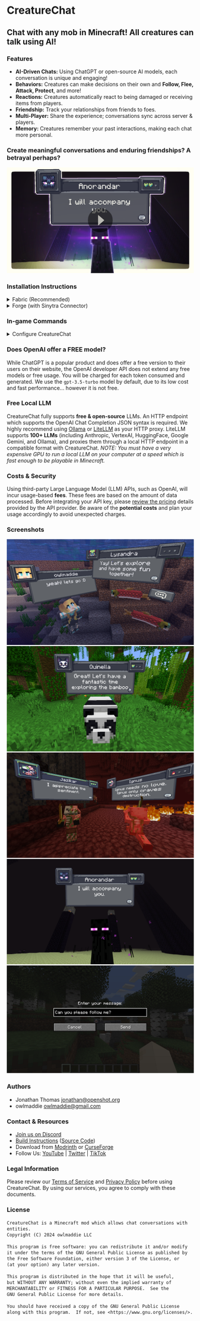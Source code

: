 # CreatureChat

## Chat with any mob in Minecraft! All creatures can talk using AI!

### Features
- **AI-Driven Chats:** Using ChatGPT or open-source AI models, each conversation is unique and engaging!
- **Behaviors:** Creatures can make decisions on their own and **Follow, Flee, Attack, Protect**, and more!
- **Reactions:** Creatures automatically react to being damaged or receiving items from players.
- **Friendship:** Track your relationships from friends to foes.
- **Multi-Player:** Share the experience; conversations sync across server & players.
- **Memory:** Creatures remember your past interactions, making each chat more personal.

### Create meaningful conversations and enduring friendships? A betrayal perhaps?

[![CreatureChat Trailer Video](src/main/resources/assets/creaturechat/screenshots/video-thumbnail.png)](https://youtu.be/GdY969Orsh0?si=qRgCne10XqOBC8YB)

### Installation Instructions
<details>
  <summary>Fabric (Recommended)</summary>
  <h3>Fabric Instructions</h3>
  <ol>
    <li><strong>Install Fabric Loader & API:</strong> Follow the instructions <a href="https://fabricmc.net/use/">here</a>.</li>
    <li><strong>Install CreatureChat Mod:</strong> Download and copy <code>creaturechat-*.jar</code> and <code>fabric-api-*.jar</code> into your <code>.minecraft/mods</code> folder.</li>
    <li><strong>Create an OpenAI API key:</strong> Visit <a href="https://platform.openai.com/api-keys">https://platform.openai.com/api-keys</a>, and use the <strong>+ Create new secret key</strong> button.
      Copy/Paste your key into the <code>/creaturechat key set &lt;YOUR-SECRET-KEY-HERE&gt;</code> command.</li>
    <li><strong>Launch Minecraft</strong> with the Fabric profile.</li>
  </ol>
</details>
<details>
  <summary>Forge (with Sinytra Connector)</summary>
  <h3>Forge Instructions</h3>
  <h4>NOTE: Sintra Connector only supports Minecraft 1.20.1</h4>
  <ol>
    <li><strong>Install Forge:</strong> Download <a href="https://files.minecraftforge.net/">Forge Installer</a>, run it, select "Install client".</li>
    <li><strong>Install Forgified Fabric API:</strong> Download <a href="https://curseforge.com/minecraft/mc-mods/forgified-fabric-api">Forgified Fabric API</a> and copy the <code>*.jar</code> into your <code>.minecraft/mods</code> folder.</li>
    <li><strong>Install Sinytra Connector:</strong> Download <a href="https://www.curseforge.com/minecraft/mc-mods/sinytra-connector">Sinytra Connector</a> and copy the <code>*.jar</code> into your <code>.minecraft/mods</code> folder.</li>
    <li><strong>Install CreatureChat Mod:</strong> Download and copy <code>creaturechat-*.jar</code> into your <code>.minecraft/mods</code> folder.</li>
    <li><strong>Create an OpenAI API key:</strong> Visit <a href="https://platform.openai.com/api-keys">https://platform.openai.com/api-keys</a>, and use the <strong>+ Create new secret key</strong> button.
      Copy/Paste your key into the <code>/creaturechat key set &lt;YOUR-SECRET-KEY-HERE&gt;</code> command.</li>
    <li><strong>Launch Minecraft</strong> with the Forge profile.</li>
  </ol>
</details>

### In-game Commands
<details>
  <summary>Configure CreatureChat</summary>
  <ul>
    <li><strong>REQUIRED:</strong> <code>/creaturechat key set &lt;key&gt;</code>
      <ul>
        <li>Sets the <em>OpenAI API key</em>. This is required for making requests to the LLM.</li>
      </ul>
    </li>
    <li><strong>OPTIONAL:</strong> <code>/creaturechat url set "&lt;url&gt;"</code>
      <ul>
        <li>Sets the URL of the API used to make LLM requests. Defaults to <code>"https://api.openai.com/v1/chat/completions"</code></li>
      </ul>
    </li>
    <li><strong>OPTIONAL:</strong> <code>/creaturechat model set &lt;model&gt;</code>
      <ul>
        <li>Sets the model used for generating responses in chats. Defaults to <code>gpt-3.5-turbo</code>.</li>
      </ul>
    </li>
    <li><strong>OPTIONAL:</strong> <code>/creaturechat timeout set &lt;seconds&gt;</code>
      <ul>
        <li>Sets the timeout (in seconds) for API HTTP requests. Defaults to <code>10</code> seconds.</li>
      </ul>
    </li>
  </ul>

<h4>Configuration Scope:</h4>
  <ul>
    <li><strong>OPTIONAL:</strong> You can specify the configuration scope at the end of each command to determine where settings should be applied:
      <ul>
        <li><strong>Default</strong> Configuration (<code>--config default</code>): Applies the configuration universally, unless overridden by a server-specific configuration.</li>
        <li><strong>Server</strong>-Specific Configuration (<code>--config server</code>): Applies the configuration only to the server where the command is executed.</li>
        <li>If the <code>--config</code> option is not specified, the <code>default</code> configuration scope is assumed.</li>
      </ul>
    </li>
  </ul>
</details>

### Does OpenAI offer a **FREE** model?
While ChatGPT is a popular product and does offer a free version to their users on their website,
the OpenAI developer API does not extend any free models or free usage. You will be charged for each token
consumed and generated. We use the `gpt-3.5-turbo` model by default, due to its low cost
and fast performance... however it is not free.

### Free Local LLM
CreatureChat fully supports **free & open-source** LLMs. An HTTP endpoint which supports the OpenAI Chat Completion
JSON syntax is required. We highly recommend using [Ollama](https://ollama.com/) or [LiteLLM](https://litellm.vercel.app/) as your HTTP proxy.
LiteLLM supports **100+ LLMs** (including Anthropic, VertexAI, HuggingFace, Google Gemini, and Ollama), and proxies them through a
local HTTP endpoint in a compatible format with CreatureChat. *NOTE: You must have a very expensive GPU to run a local
LLM on your computer at a speed which is fast enough to be playable in Minecraft.*

### Costs & Security
Using third-party Large Language Model (LLM) APIs, such as OpenAI, will incur usage-based **fees**.
These fees are based on the amount of data processed. Before integrating your API key, please
[review the pricing](https://openai.com/pricing#language-models) details provided by the API provider.
Be aware of the **potential costs** and plan your usage accordingly to avoid unexpected charges.

### Screenshots
![Interact with Minecraft Creatures](src/main/resources/assets/creaturechat/screenshots/salmon-follow.png)
![Panda Following the Player](src/main/resources/assets/creaturechat/screenshots/panda-follow.png)
![Piglins Reacting to Player](src/main/resources/assets/creaturechat/screenshots/piglin-reactions.png)
![Enderman Following the Player](src/main/resources/assets/creaturechat/screenshots/enderman-follow.png)
![Chat UI](src/main/resources/assets/creaturechat/screenshots/chat-ui.png)

### Authors

- Jonathan Thomas <jonathan@openshot.org>
- owlmaddie <owlmaddie@gmail.com>

### Contact & Resources

- [Join us on Discord](https://discord.gg/m9dvPFmN3e)
- [Build Instructions](INSTALL.md) ([Source Code](http://gitlab.openshot.org/minecraft/creature-chat))
- Download from [Modrinth](https://modrinth.com/project/creaturechat) or [CurseForge](https://www.curseforge.com/minecraft/mc-mods/creaturechat)
- Follow Us: [YouTube](https://www.youtube.com/@CreatureChat/featured) | 
[Twitter](https://twitter.com/TheCreatureChat) |
[TikTok](https://www.tiktok.com/@creaturechat)

### Legal Information

Please review our [Terms of Service](TERMS.md) and [Privacy Policy](PRIVACY.md) before using CreatureChat. 
By using our services, you agree to comply with these documents.

### License

    CreatureChat is a Minecraft mod which allows chat conversations with entities.
    Copyright (C) 2024 owlmaddie LLC

    This program is free software: you can redistribute it and/or modify
    it under the terms of the GNU General Public License as published by
    the Free Software Foundation, either version 3 of the License, or
    (at your option) any later version.

    This program is distributed in the hope that it will be useful,
    but WITHOUT ANY WARRANTY; without even the implied warranty of
    MERCHANTABILITY or FITNESS FOR A PARTICULAR PURPOSE.  See the
    GNU General Public License for more details.

    You should have received a copy of the GNU General Public License
    along with this program.  If not, see <https://www.gnu.org/licenses/>.

